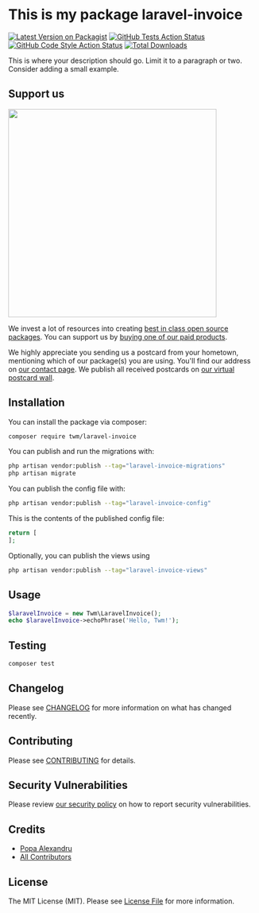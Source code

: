 # This is my package laravel-invoice

[![Latest Version on Packagist](https://img.shields.io/packagist/v/twm/laravel-invoice.svg?style=flat-square)](https://packagist.org/packages/twm/laravel-invoice)
[![GitHub Tests Action Status](https://img.shields.io/github/actions/workflow/status/twm/laravel-invoice/run-tests.yml?branch=main&label=tests&style=flat-square)](https://github.com/twm/laravel-invoice/actions?query=workflow%3Arun-tests+branch%3Amain)
[![GitHub Code Style Action Status](https://img.shields.io/github/actions/workflow/status/twm/laravel-invoice/fix-php-code-style-issues.yml?branch=main&label=code%20style&style=flat-square)](https://github.com/twm/laravel-invoice/actions?query=workflow%3A"Fix+PHP+code+style+issues"+branch%3Amain)
[![Total Downloads](https://img.shields.io/packagist/dt/twm/laravel-invoice.svg?style=flat-square)](https://packagist.org/packages/twm/laravel-invoice)

This is where your description should go. Limit it to a paragraph or two. Consider adding a small example.

## Support us

[<img src="https://github-ads.s3.eu-central-1.amazonaws.com/laravel-invoice.jpg?t=1" width="419px" />](https://spatie.be/github-ad-click/laravel-invoice)

We invest a lot of resources into creating [best in class open source packages](https://spatie.be/open-source). You can support us by [buying one of our paid products](https://spatie.be/open-source/support-us).

We highly appreciate you sending us a postcard from your hometown, mentioning which of our package(s) you are using. You'll find our address on [our contact page](https://spatie.be/about-us). We publish all received postcards on [our virtual postcard wall](https://spatie.be/open-source/postcards).

## Installation

You can install the package via composer:

```bash
composer require twm/laravel-invoice
```

You can publish and run the migrations with:

```bash
php artisan vendor:publish --tag="laravel-invoice-migrations"
php artisan migrate
```

You can publish the config file with:

```bash
php artisan vendor:publish --tag="laravel-invoice-config"
```

This is the contents of the published config file:

```php
return [
];
```

Optionally, you can publish the views using

```bash
php artisan vendor:publish --tag="laravel-invoice-views"
```

## Usage

```php
$laravelInvoice = new Twm\LaravelInvoice();
echo $laravelInvoice->echoPhrase('Hello, Twm!');
```

## Testing

```bash
composer test
```

## Changelog

Please see [CHANGELOG](CHANGELOG.md) for more information on what has changed recently.

## Contributing

Please see [CONTRIBUTING](CONTRIBUTING.md) for details.

## Security Vulnerabilities

Please review [our security policy](../../security/policy) on how to report security vulnerabilities.

## Credits

- [Popa Alexandru](https://github.com/twm)
- [All Contributors](../../contributors)

## License

The MIT License (MIT). Please see [License File](LICENSE.md) for more information.
